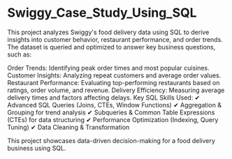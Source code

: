 # Swiggy_Case_Study_Using_SQL

This project analyzes Swiggy's food delivery data using SQL to derive insights into customer behavior, restaurant performance, and order trends. The dataset is queried and optimized to answer key business questions, such as:

Order Trends: Identifying peak order times and most popular cuisines.
Customer Insights: Analyzing repeat customers and average order values.
Restaurant Performance: Evaluating top-performing restaurants based on ratings, order volume, and revenue.
Delivery Efficiency: Measuring average delivery times and factors affecting delays.
Key SQL Skills Used:
✔ Advanced SQL Queries (Joins, CTEs, Window Functions)
✔ Aggregation & Grouping for trend analysis
✔ Subqueries & Common Table Expressions (CTEs) for data structuring
✔ Performance Optimization (Indexing, Query Tuning)
✔ Data Cleaning & Transformation

This project showcases data-driven decision-making for a food delivery business using SQL.
